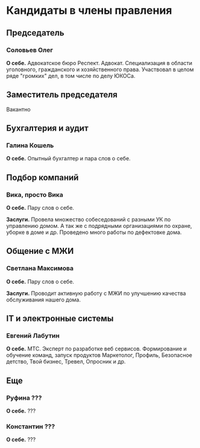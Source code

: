 
# Кандидаты в члены правления

## Председатель

### Соловьев Олег

**О себе.** Адвокатское бюро Респект. Адвокат. Специализация в области уголовного, гражданского и хозяйственного права. Участвовал в целом ряде "громких" дел, в том  числе по делу ЮКОСа.

## Заместитель председателя

Вакантно

## Бухгалтерия и аудит

### Галина Кошель

**О себе.** Опытный бухгалтер и пара слов о себе.

## Подбор компаний

### Вика, просто Вика

**О себе.** Пару слов о себе.

**Заслуги.** Провела множество собеседований с разными УК по управлению домом. А так же с подрядными организациями по охране, уборке в доме и др.
Проведено много работы по дефектовке дома.

## Общение с МЖИ

### Светлана Максимова

**О себе.** Пару слов о себе.

**Заслуги.** Проводит активную работу с МЖИ по улучшению качества обслуживания нашего дома.

## IT и электронные системы

### Евгений Лабутин

**О себе.** МТС. Эксперт по разработке веб сервисов. Формирование и обучение команд, запуск продуктов Маркетолог, Профиль, Безопасное детство, Твой бизнес, Тревел, Опросник и др.

## Еще

### Руфина ???

**О себе.** ???

### Константин ???

**О себе.** ???

